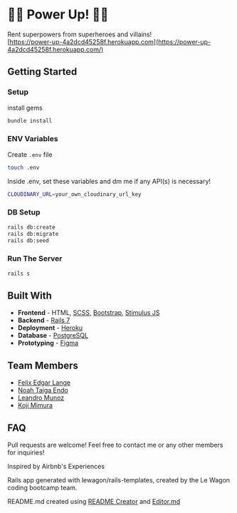 # 🦸‍♂️ Power Up! 🦸‍♀️

Rent superpowers from superheroes and villains!
<br>
[https://power-up-4a2dcd45258f.herokuapp.com](https://power-up-4a2dcd45258f.herokuapp.com/)

## Getting Started

### Setup

install gems

```bash
bundle install
```

###  ENV Variables

Create `.env` file

```bash
touch .env
```

Inside .env, set these variables and dm me if any API(s) is necessary!

```bash
CLOUDINARY_URL=your_own_cloudinary_url_key
```

### DB Setup

```bash
rails db:create
rails db:migrate
rails db:seed
```

### Run The Server

```bash
rails s
```
## Built With

* **Frontend** - HTML, [SCSS](https://sass-lang.com/guide/), [Bootstrap](https://getbootstrap.com/), [Stimulus JS](https://stimulus.hotwired.dev/)
* **Backend** - [Rails 7](https://guides.rubyonrails.org/)
* **Deployment** - [Heroku](https://heroku.com/)
* **Database** - [PostgreSQL](https://www.postgresql.org/)
* **Prototyping** - [Figma](https://www.figma.com/)

## Team Members

* [Felix Edgar Lange](https://github.com/flxlng)
* [Noah Taiga Endo](https://github.com/Octosub)
* [Leandro Munoz](https://github.com/leamuno)
* [Koji Mimura](https://github.com/imnadleeh)

## FAQ

Pull requests are welcome! Feel free to contact me or any other members for inquiries!

Inspired by Airbnb's Experiences

Rails app generated with lewagon/rails-templates, created by the Le Wagon coding bootcamp team.

README.md created using [README Creator](https://josuedla.github.io/readme-creator/) and [Editor.md](https://pandao.github.io/editor.md/en.html)
